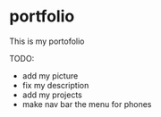 # portfolio

This is my portofolio

TODO: 
- add my picture
- fix my description
- add my projects
- make nav bar the menu for phones